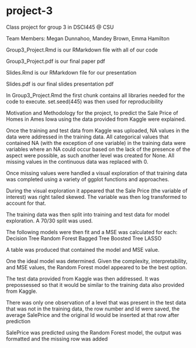 # project-3
Class project for group 3 in DSCI445 @ CSU

Team Members: Megan Dunnahoo, Mandey Brown, Emma Hamilton

Group3_Project.Rmd is our RMarkdown file with all of our code

Group3_Project.pdf is our final paper pdf

Slides.Rmd is our RMarkdown file for our presentation

Slides.pdf is our final slides presentation pdf

In Group3_Project.Rmd the first chunk contains all libraries needed for the code to execute. set.seed(445) was then used for reproducibility

Motivation and Methodology for the project, to predict the Sale Price of Homes in Ames Iowa using the data provided from Kaggle were explained. 

Once the training and test data from Kaggle was uploaded, NA values in the  data were addressed in the training data. All categorical values that contained NA (with the exception of one variable) in the training data were variables where an NA could occur based on the lack of the presence of the aspect were possible, as such another level was created for None. All missing values in the continuous data was replaced with 0. 

Once missing values were handled a visual exploration of that training data was completed using a variety of ggplot functions and approaches.

During the visual exploration it appeared that the Sale Price (the variable of interest) was right tailed skewed. The variable was then log transformed to account for that. 

The training data was then split into training and test data for model exploration. A 70/30 split was used. 

The following models were then fit and a MSE was calculated for each:
Decision Tree
Random Forest
Bagged Tree
Boosted Tree
LASSO

A table was produced that contained the model and MSE value.

One the ideal model was determined. Given the complexity, interpretability, and MSE values, the Random Forest model appeared to be the best option.

The test data provided from Kaggle was then addressed. It was prepossessed so that it would be similar to the training data also provided from Kaggle. 

There was only one observation of a level that was present in the test data that was not in the training data, the row number and Id were saved, the average SalePrice and the original Id would be inserted at that row after prediction

SalePrice was predicted using the Random Forest model, the output was formatted and the missing row was added

